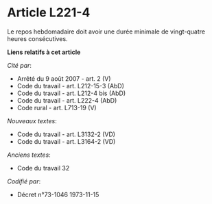 # Article L221-4

Le repos hebdomadaire doit avoir une durée minimale de vingt-quatre heures consécutives.

**Liens relatifs à cet article**

_Cité par_:

  - Arrêté du 9 août 2007 - art. 2 (V)
  - Code du travail - art. L212-15-3 (AbD)
  - Code du travail - art. L212-4 bis (AbD)
  - Code du travail - art. L222-4 (AbD)
  - Code rural - art. L713-19 (V)

_Nouveaux textes_:

  - Code du travail - art. L3132-2 (VD)
  - Code du travail - art. L3164-2 (VD)

_Anciens textes_:

  - Code du travail 32

_Codifié par_:

  - Décret n°73-1046 1973-11-15
